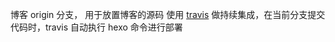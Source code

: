 博客 origin 分支， 用于放置博客的源码
使用 [travis](https://travis-ci.com/) 做持续集成，在当前分支提交代码时，travis 自动执行 hexo 命令进行部署